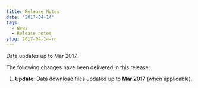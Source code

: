 ```yaml
---
title: Release Notes
date: '2017-04-14'
tags:
  - News
  - Release notes
slug: 2017-04-14-rn
---
```


Data updates up to Mar 2017.

The following changes have been delivered in this release:

1. **Update**: Data download files updated up to **Mar 2017** (when applicable).

